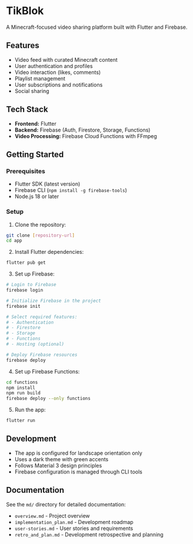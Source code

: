 # TikBlok

A Minecraft-focused video sharing platform built with Flutter and Firebase.

## Features

- Video feed with curated Minecraft content
- User authentication and profiles
- Video interaction (likes, comments)
- Playlist management
- User subscriptions and notifications
- Social sharing

## Tech Stack

- **Frontend:** Flutter
- **Backend:** Firebase (Auth, Firestore, Storage, Functions)
- **Video Processing:** Firebase Cloud Functions with FFmpeg

## Getting Started

### Prerequisites

- Flutter SDK (latest version)
- Firebase CLI (`npm install -g firebase-tools`)
- Node.js 18 or later

### Setup

1. Clone the repository:
```bash
git clone [repository-url]
cd app
```

2. Install Flutter dependencies:
```bash
flutter pub get
```

3. Set up Firebase:
```bash
# Login to Firebase
firebase login

# Initialize Firebase in the project
firebase init

# Select required features:
# - Authentication
# - Firestore
# - Storage
# - Functions
# - Hosting (optional)

# Deploy Firebase resources
firebase deploy
```

4. Set up Firebase Functions:
```bash
cd functions
npm install
npm run build
firebase deploy --only functions
```

5. Run the app:
```bash
flutter run
```

## Development

- The app is configured for landscape orientation only
- Uses a dark theme with green accents
- Follows Material 3 design principles
- Firebase configuration is managed through CLI tools

## Documentation

See the `md/` directory for detailed documentation:
- `overview.md` - Project overview
- `implementation_plan.md` - Development roadmap
- `user-stories.md` - User stories and requirements
- `retro_and_plan.md` - Development retrospective and planning
